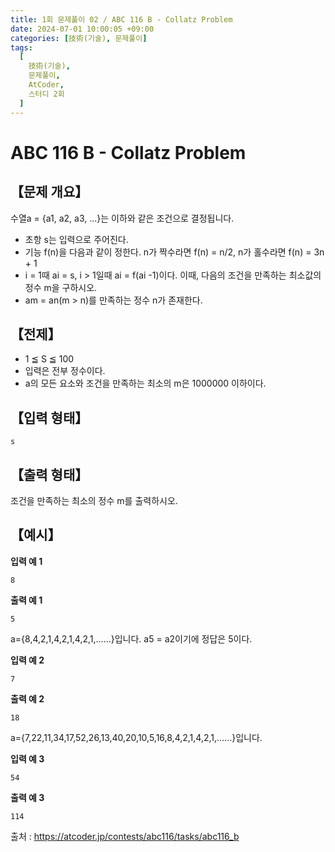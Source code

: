 ```yaml
---
title: 1회 문제풀이 02 / ABC 116 B - Collatz Problem
date: 2024-07-01 10:00:05 +09:00
categories: [技術(기술), 문제풀이]
tags:
  [
    技術(기술),
    문제풀이,
    AtCoder,
    스터디 2회
  ]
---
```

# ABC 116 B - Collatz Problem
## 【문제 개요】
수열a = {a1, a2, a3, ...}는 이하와 같은 조건으로 결정됩니다.
- 초항 s는 입력으로 주어진다.
- 기능 f(n)을 다음과 같이 정한다. n가 짝수라면 f(n) = n/2, n가 홀수라면 f(n) = 3n + 1
- i = 1때  ai = s, i > 1일때 ai = f(ai -1)이다.
이때, 다음의 조건을 만족하는 최소값의 정수 m을 구하시오.
- am = an(m > n)를 만족하는 정수 n가 존재한다.


## 【전제】
- 1 ≦ S ≦ 100
- 입력은 전부 정수이다.
- a의 모든 요소와 조건을 만족하는 최소의 m은 1000000 이하이다.

## 【입력 형태】
```
s
```

## 【출력 형태】
조건을 만족하는 최소의 정수 m를 출력하시오.

## 【예시】

**입력 예 1**

```
8
```

**출력 예 1**

```
5
```
a={8,4,2,1,4,2,1,4,2,1,......}입니다. a5 = a2이기에 정답은 5이다.

**입력 예 2**

```
7
```

**출력 예 2**

```
18
```
a={7,22,11,34,17,52,26,13,40,20,10,5,16,8,4,2,1,4,2,1,......}입니다.

**입력 예 3**

```
54
```

**출력 예 3**

```
114
```

출처 : <a href="https://atcoder.jp/contests/abc116/tasks/abc116_b">https://atcoder.jp/contests/abc116/tasks/abc116_b</a> 